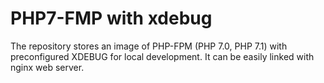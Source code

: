 # PHP7-FMP with xdebug #

The repository stores an image of PHP-FPM (PHP 7.0, PHP 7.1) with preconfigured XDEBUG for local development.
It can be easily linked with nginx web server.
